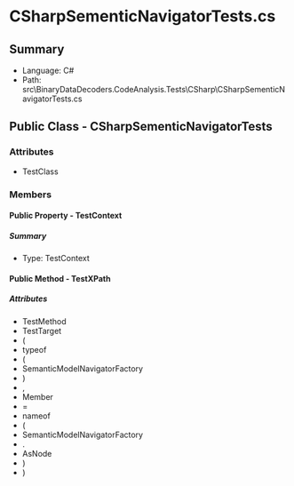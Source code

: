 ﻿# CSharpSementicNavigatorTests.cs

## Summary

* Language: C#
* Path: src\BinaryDataDecoders.CodeAnalysis.Tests\CSharp\CSharpSementicNavigatorTests.cs

## Public Class - CSharpSementicNavigatorTests

### Attributes

 - TestClass

### Members

#### Public Property - TestContext

##### Summary

 * Type: TestContext 

#### Public Method - TestXPath

##### Attributes

 - TestMethod
 - TestTarget
 - (
 - typeof
 - (
 - SemanticModelNavigatorFactory
 - )
 - ,
 - Member
 - =
 - nameof
 - (
 - SemanticModelNavigatorFactory
 - .
 - AsNode
 - )
 - )


